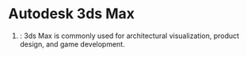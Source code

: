 
# Autodesk 3ds Max

1. : 3ds Max is commonly used for architectural visualization, product design, and game development.